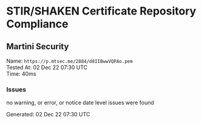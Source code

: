 # STIR/SHAKEN Certificate Repository Compliance

## Martini Security

Name: `https://p.mtsec.me/2884/d8IIBwwVQPAo.pem`\
Tested At: 02 Dec 22 07:30 UTC\
Time: 40ms

### Issues

no warning, or error, or notice date level issues were found

Generated: 02 Dec 22 07:30 UTC